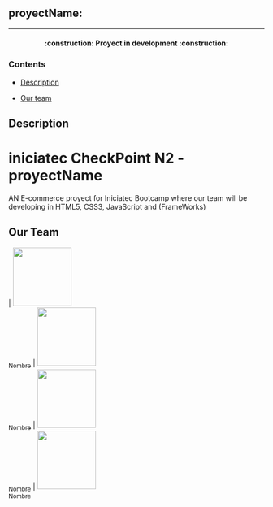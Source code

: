## proyectName:
<hr>

<h4 align="center">
:construction: Proyect in development :construction:
</h4>

### Contents 

- [Description](#description)

- [Our team](#our-team)


## Description
# iniciatec CheckPoint N2 - proyectName
AN E-commerce proyect for Iniciatec Bootcamp where our team will be developing in HTML5, CSS3, JavaScript and (FrameWorks)

## Our Team
| [<img src="https://avatars.githubusercontent.com/u/90355395?v=4" width=115><br><sub>Nombre</sub>](https://github.com/DaiM24) | [<img src="https://avatars.githubusercontent.com/u/47448020?v=4" width=115><br><sub>Nombre</sub>](https://github.com/Leandro97ramos) | [<img src="https://avatars.githubusercontent.com/u/113393980?v=4" width=115><br><sub>Nombre</sub>](https://github.com/catasimonovich4) | [<img src="https://avatars.githubusercontent.com/u/102679463?v=4" width=115><br><sub>Nombre</sub>](https://github.com/Axfroy)
